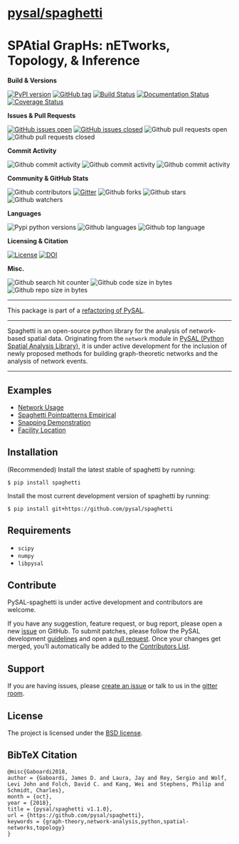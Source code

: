 
[pysal/spaghetti](https://pysal-spaghetti.readthedocs.io)
=========================================================

SPAtial GrapHs: nETworks, Topology, & Inference
===============================================


**Build & Versions**

[![PyPI version](https://badge.fury.io/py/spaghetti.svg)](https://badge.fury.io/py/spaghetti) [![GitHub tag](https://img.shields.io/github/tag/pysal/spaghetti.svg?maxAge=3600&label=Github)](https://github.com/pysal/spaghetti) [![Build Status](https://travis-ci.org/pysal/spaghetti.svg?branch=master)](https://travis-ci.org/pysal/spaghetti) [![Documentation Status](https://readthedocs.org/projects/pysal-spaghetti/badge/?version=latest)](https://pysal-spaghetti.readthedocs.io/en/latest/?badge=latest) [![Coverage Status](https://coveralls.io/repos/github/pysal/spaghetti/badge.svg)](https://coveralls.io/github/pysal/spaghetti)


**Issues & Pull Requests**

[![GitHub issues open](https://img.shields.io/github/issues/pysal/spaghetti.svg?maxAge=3600)](https://github.com/pysal/spaghetti/issues) [![GitHub issues closed](https://img.shields.io/github/issues-closed/pysal/spaghetti.svg?maxAge=3600)](https://github.com/pysal/spaghetti/issues) ![Github pull requests open](https://img.shields.io/github/issues-pr/pysal/spaghetti.svg) ![Github pull requests closed](https://img.shields.io/github/issues-pr-closed/pysal/spaghetti.svg)

**Commit Activity**

![Github commit activity](https://img.shields.io/github/commit-activity/y/pysal/spaghetti.svg) ![Github commit activity](https://img.shields.io/github/commit-activity/4w/pysal/spaghetti.svg) ![Github commit activity](https://img.shields.io/github/commit-activity/w/pysal/spaghetti.svg) 


**Community & GitHub Stats**

![Github contributors](https://img.shields.io/github/contributors/pysal/spaghetti.svg) [![Gitter](https://badges.gitter.im/pysal/Spaghetti.svg)](https://gitter.im/pysal/Spaghetti?utm_source=badge&utm_medium=badge&utm_campaign=pr-badge) ![Github forks](https://img.shields.io/github/forks/pysal/spaghetti.svg?style=social&label=Forks) ![Github stars](https://img.shields.io/github/stars/pysal/spaghetti.svg?style=social&label=Stars) ![Github watchers](https://img.shields.io/github/watchers/pysal/spaghetti.svg?style=social&label=Watchers)

**Languages**

![Pypi python versions](https://img.shields.io/pypi/pyversions/spaghetti.svg) ![Github languages](https://img.shields.io/github/languages/count/pysal/spaghetti.svg) ![Github top language](https://img.shields.io/github/languages/top/pysal/spaghetti.svg)


**Licensing & Citation**

[![License](https://img.shields.io/badge/License-BSD%203--Clause-blue.svg)](https://opensource.org/licenses/BSD-3-Clause) [![DOI](https://zenodo.org/badge/88305306.svg)](https://zenodo.org/badge/latestdoi/88305306)

**Misc.**

![Github search hit counter](https://img.shields.io/github/search/pysal/spaghetti/goto.svg) ![Github code size in bytes](https://img.shields.io/github/languages/code-size/pysal/spaghetti.svg) ![Github repo size in bytes](https://img.shields.io/github/repo-size/pysal/spaghetti.svg)

--------------------------------------

This package is part of a [refactoring of PySAL](https://github.com/pysal/pysal/wiki/PEP-13:-Refactor-PySAL-Using-Submodules).

--------------------------------------

Spaghetti is an open-source python library for the analysis of network-based spatial data. Originating from the `network` module in [PySAL (Python Spatial Analysis Library)](http://pysal.org), it is under active development for the inclusion of newly proposed methods for building graph-theoretic networks and the analysis of network events.

-------------------------------


Examples
--------
* [Network Usage](https://github.com/pysal/spaghetti/blob/master/notebooks/Network_Usage.ipynb)
* [Spaghetti Pointpatterns Empirical](https://github.com/pysal/spaghetti/blob/master/notebooks/Spaghetti_Pointpatterns_Empirical.ipynb)
* [Snapping Demonstration](https://github.com/pysal/spaghetti/blob/master/notebooks/Snapping_Demonstration.ipynb)
* [Facility Location](https://github.com/pysal/spaghetti/blob/master/notebooks/Facility_Location.ipynb)


Installation
------------

(Recommended) Install the latest stable of spaghetti by running:

```
$ pip install spaghetti
```

Install the most current development version of spaghetti by running:

```
$ pip install git+https://github.com/pysal/spaghetti
```


Requirements
------------

- `scipy`
- `numpy`
- `libpysal`


Contribute
----------

PySAL-spaghetti is under active development and contributors are welcome.

If you have any suggestion, feature request, or bug report, please open a new [issue](https://github.com/pysal/spaghetti/issues) on GitHub. To submit patches, please follow the PySAL development [guidelines](http://pysal.readthedocs.io/en/latest/developers/index.html) and open a [pull request](https://github.com/pysal/spaghetti). Once your changes get merged, you’ll automatically be added to the [Contributors List](https://github.com/pysal/spaghetti/graphs/contributors).

Support
-------

If you are having issues, please [create an issue](https://github.com/pysal/spaghetti/issues) or talk to us in the [gitter room](https://gitter.im/pysal/spaghetti).

License
-------

The project is licensed under the [BSD license](https://github.com/pysal/spaghetti/blob/master/LICENSE.txt).

BibTeX Citation
---------------

```
@misc{Gaboardi2018,
author = {Gaboardi, James D. and Laura, Jay and Rey, Sergio and Wolf, Levi John and Folch, David C. and Kang, Wei and Stephens, Philip and Schmidt, Charles},
month = {oct},
year = {2018},
title = {pysal/spaghetti v1.1.0},
url = {https://github.com/pysal/spaghetti},
keywords = {graph-theory,network-analysis,python,spatial-networks,topology}
}
```


